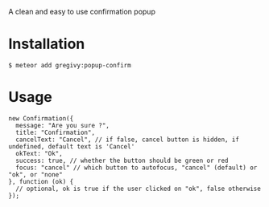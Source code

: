 A clean and easy to use confirmation popup

Installation
============

    $ meteor add gregivy:popup-confirm

Usage
=====


	new Confirmation({
      message: "Are you sure ?",
      title: "Confirmation",
      cancelText: "Cancel", // if false, cancel button is hidden, if undefined, default text is 'Cancel'
      okText: "Ok",
      success: true, // whether the button should be green or red
      focus: "cancel" // which button to autofocus, "cancel" (default) or "ok", or "none"
    }, function (ok) {
      // optional, ok is true if the user clicked on "ok", false otherwise
    });
